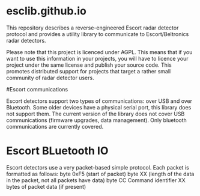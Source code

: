 # esclib.github.io

This repository describes a reverse-engineered Escort radar detector protocol and provides a utility library to communicate to Escort/Beltronics radar detectors.

Please note that this project is licenced under AGPL. This means that if you want to use this information in your projects, you will have to licence your project under the same license and publish your source code. This promotes distributed support for projects that target a rather small community of radar detector users.

#Escort communications

Escort detectors support two types of communications: over USB and over Bluetooth. Some older devices have a physical serial port, this library does not support them. The current version of the library does not cover USB communications (firmware upgrades, data management). Only bluetooth communications are currently covered.

<H1>Escort BLuetooth IO</H1>

Escort detectors use a very packet-based simple protocol. Each packet is formatted as follows:
byte 0xF5 (start of packet)
byte XX (length of the data in the packet, not all packets have data)
byte CC Command identifier
XX bytes of packet data (if present)
